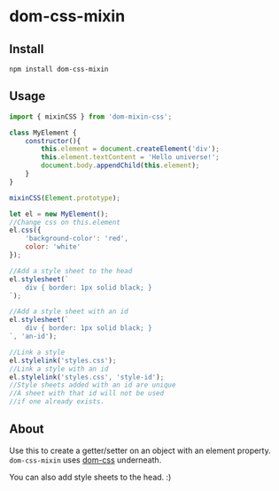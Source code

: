 dom-css-mixin
===

Install
---

`npm install dom-css-mixin`

Usage
---

```javascript
import { mixinCSS } from 'dom-mixin-css';

class MyElement {
    constructor(){
        this.element = document.createElement('div');
        this.element.textContent = 'Hello universe!';
        document.body.appendChild(this.element);
    }
}

mixinCSS(Element.prototype);

let el = new MyElement();
//Change css on this.element
el.css({
    'background-color': 'red',
    color: 'white'
});

//Add a style sheet to the head
el.stylesheet(`
    div { border: 1px solid black; }
`);

//Add a style sheet with an id
el.stylesheet(`
    div { border: 1px solid black; }
`, 'an-id');

//Link a style
el.stylelink('styles.css');
//Link a style with an id
el.stylelink('styles.css', 'style-id');
//Style sheets added with an id are unique
//A sheet with that id will not be used
//if one already exists.
```

About
---

Use this to create a getter/setter on an object with an element property. `dom-css-mixin` uses [dom-css](https://github.com/mattdesl/dom-css) underneath.

You can also add style sheets to the head. :)
